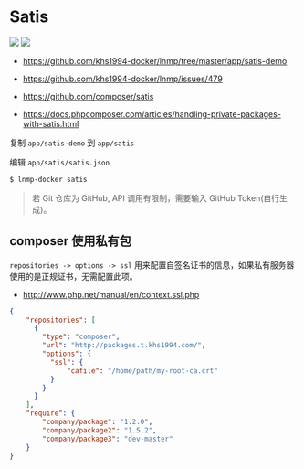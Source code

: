 # Satis

[![](https://img.shields.io/badge/AD-%E8%85%BE%E8%AE%AF%E4%BA%91%E5%AE%B9%E5%99%A8%E6%9C%8D%E5%8A%A1-blue.svg)](https://cloud.tencent.com/act/cps/redirect?redirect=10058&cps_key=3a5255852d5db99dcd5da4c72f05df61) [![](https://img.shields.io/badge/Support-%E8%85%BE%E8%AE%AF%E4%BA%91%E8%87%AA%E5%AA%92%E4%BD%93-brightgreen.svg)](https://cloud.tencent.com/developer/support-plan?invite_code=13vokmlse8afh)

* https://github.com/khs1994-docker/lnmp/tree/master/app/satis-demo

* https://github.com/khs1994-docker/lnmp/issues/479

* https://github.com/composer/satis

* https://docs.phpcomposer.com/articles/handling-private-packages-with-satis.html

复制 `app/satis-demo` 到 `app/satis`

编辑 `app/satis/satis.json`

```bash
$ lnmp-docker satis
```

> 若 Git 仓库为 GitHub, API 调用有限制，需要输入 GitHub Token(自行生成)。

## composer 使用私有包

`repositories -> options -> ssl` 用来配置自签名证书的信息，如果私有服务器使用的是正规证书，无需配置此项。

* http://www.php.net/manual/en/context.ssl.php

```json
{
    "repositories": [
      {
        "type": "composer",
        "url": "http://packages.t.khs1994.com/",
        "options": {
          "ssl": {
              "cafile": "/home/path/my-root-ca.crt"
          }
        }
      }
    ],
    "require": {
        "company/package": "1.2.0",
        "company/package2": "1.5.2",
        "company/package3": "dev-master"
    }
}
```
